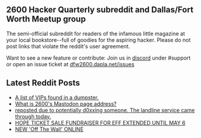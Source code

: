 ## 2600 Hacker Quarterly subreddit and Dallas/Fort Worth Meetup group
The semi-official subreddit for readers of the infamous little magazine at your local bookstore--full of goodies for the aspiring hacker. Please do not post links that violate the reddit's user agreement.

Want to see a new feature or contribute: 
Join us in [discord](https://dfw2600.dapla.net/chat) under #support or open an issue ticket at [dfw2600.dapla.net/issues](https://dfw2600.dapla.net/issues)

## Latest Reddit Posts
<!-- BLOG-POST-LIST:START -->
- [A list of VIPs found in a dumpster.](https://www.reddit.com/r/2600/comments/ugxo0b/a_list_of_vips_found_in_a_dumpster/)
- [What is 2600's Mastodon page address?](https://www.reddit.com/r/2600/comments/ufd4c2/what_is_2600s_mastodon_page_address/)
- [reposted due to potentially d0xxing someone. The landline service came through today.](https://www.reddit.com/r/2600/comments/uf11de/reposted_due_to_potentially_d0xxing_someone_the/)
- [HOPE TICKET SALE FUNDRAISER FOR EFF EXTENDED UNTIL MAY 6](https://2600.com/content/hope-ticket-sale-fundraiser-eff-extended-until-may-6)
- [NEW 'Off The Wall' ONLINE](https://2600.com/wall/26-04-2022)
<!-- BLOG-POST-LIST:END -->
